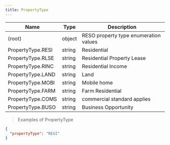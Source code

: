 ```yaml
---
title: PropertyType
---
```

| Name | Type | Description |
|---|---|---|
| (root) | object | RESO property type enumeration values |
| PropertyType.RESI | string | Residential |
| PropertyType.RLSE | string | Residential Property Lease |
| PropertyType.RINC | string | Residential Income |
| PropertyType.LAND | string | Land |
| PropertyType.MOBI | string | Mobile home |
| PropertyType.FARM | string | Farm Residential |
| PropertyType.COMS | string | commercial standard applies |
| PropertyType.BUSO | string | Business Opportunity |

> Examples of PropertyType

```json
{
  "propertyType": "RESI"
}
```


